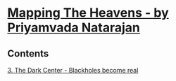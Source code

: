 # [Mapping The Heavens - by Priyamvada Natarajan](https://www.amazon.com/Mapping-Heavens-Radical-Scientific-Reveal-ebook/dp/B01DGSP2IW)

## Contents

[3. The Dark Center - Blackholes become real](chap-3.md)
